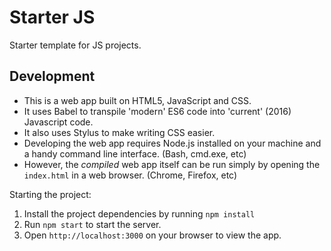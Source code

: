 # Starter JS

Starter template for JS projects.

## Development

* This is a web app built on HTML5, JavaScript and CSS.
* It uses Babel to transpile 'modern' ES6 code into 'current' (2016) Javascript code.
* It also uses Stylus to make writing CSS easier.
* Developing the web app requires Node.js installed on your machine and a handy command line interface. (Bash, cmd.exe, etc)
* However, the _compiled_ web app itself can be run simply by opening the `index.html` in a web browser. (Chrome, Firefox, etc)

Starting the project:

1. Install the project dependencies by running `npm install`
2. Run `npm start` to start the server.
3. Open `http://localhost:3000` on your browser to view the app.
